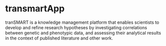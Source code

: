 transmartApp
============

tranSMART is a knowledge management platform that enables scientists to develop and refine research hypotheses by investigating correlations between genetic and phenotypic data, and assessing their analytical results in the context of published literature and other work.
